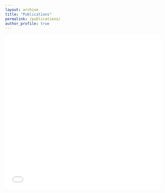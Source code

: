 ```yaml
---
layout: archive
title: "Publications"
permalink: /publications/
author_profile: true
---
```


<iframe src="/files/cv/lop-miles.pdf" width="100%" height="500" frameborder="no" border="0" marginwidth="0" marginheight="0"></iframe>
